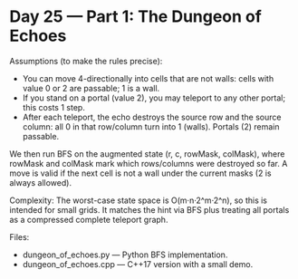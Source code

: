 # Day 25 — Part 1: The Dungeon of Echoes

Assumptions (to make the rules precise):
- You can move 4-directionally into cells that are not walls: cells with value 0 or 2 are passable; 1 is a wall.
- If you stand on a portal (value 2), you may teleport to any other portal; this costs 1 step.
- After each teleport, the echo destroys the source row and the source column: all 0 in that row/column turn into 1 (walls). Portals (2) remain passable.

We then run BFS on the augmented state (r, c, rowMask, colMask), where rowMask and colMask mark which rows/columns were destroyed so far. A move is valid if the next cell is not a wall under the current masks (2 is always allowed).

Complexity: The worst-case state space is O(m·n·2^m·2^n), so this is intended for small grids. It matches the hint via BFS plus treating all portals as a compressed complete teleport graph.

Files:
- dungeon_of_echoes.py — Python BFS implementation.
- dungeon_of_echoes.cpp — C++17 version with a small demo.
